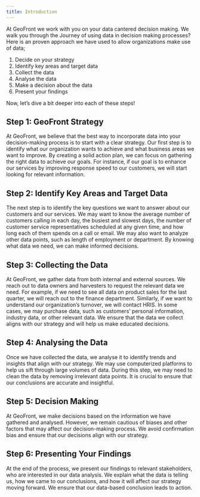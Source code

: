 ```yaml
---
title: Introduction
---
```


At GeoFront we work with you on your data cantered decision making. We walk you through the Journey of using data in decision making processes? Here is an proven approach we have used to allow organizations make use of data;

1. Decide on your strategy
2. Identify key areas and target data
3. Collect the data
4. Analyse the data
5. Make a decision about the data
6. Present your findings

Now, let’s dive a bit deeper into each of these steps!

## Step 1: GeoFront Strategy

At GeoFront, we believe that the best way to incorporate data into your decision-making process is to start with a clear strategy. Our first step is to identify what our organization wants to achieve and what business areas we want to improve. By creating a solid action plan, we can focus on gathering the right data to achieve our goals. For instance, if our goal is to enhance our services by improving response speed to our customers, we will start looking for relevant information.

## Step 2: Identify Key Areas and Target Data

The next step is to identify the key questions we want to answer about our customers and our services. We may want to know the average number of customers calling in each day, the busiest and slowest days, the number of customer service representatives scheduled at any given time, and how long each of them spends on a call or email. We may also want to analyze other data points, such as length of employment or department. By knowing what data we need, we can make informed decisions.

## Step 3: Collecting the Data

At GeoFront, we gather data from both internal and external sources. We reach out to data owners and harvesters to request the relevant data we need. For example, if we need to see all data on product sales for the last quarter, we will reach out to the finance department. Similarly, if we want to understand our organization’s turnover, we will contact HRIS. In some cases, we may purchase data, such as customers’ personal information, industry data, or other relevant data. We ensure that the data we collect aligns with our strategy and will help us make educated decisions.

## Step 4: Analysing the Data

Once we have collected the data, we analyse it to identify trends and insights that align with our strategy. We may use computerized platforms to help us sift through large volumes of data. During this step, we may need to clean the data by removing irrelevant data points. It is crucial to ensure that our conclusions are accurate and insightful.

## Step 5: Decision Making

At GeoFront, we make decisions based on the information we have gathered and analysed. However, we remain cautious of biases and other factors that may affect our decision-making process. We avoid confirmation bias and ensure that our decisions align with our strategy.

## Step 6: Presenting Your Findings

At the end of the process, we present our findings to relevant stakeholders, who are interested in our data analysis. We explain what the data is telling us, how we came to our conclusions, and how it will affect our strategy moving forward. We ensure that our data-based conclusion leads to action.
